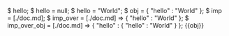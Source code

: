 $ hello;
$ hello = null;
$ hello = "World";
$ obj = {
    "hello" : "World"
};
$ imp = [./doc.md];
$ imp_over = [./doc.md] => {
    "hello" : "World"
};
$ imp_over_obj = [./doc.md] => {
    "hello" : {
        "hello" : "World"
    }
};
{{obj}}